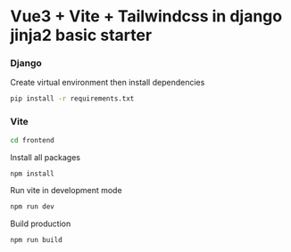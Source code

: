 # Vue3 + Vite + Tailwindcss in django jinja2 basic starter
### Django

Create virtual environment then install dependencies
```sh
pip install -r requirements.txt
```

### Vite
```sh
cd frontend
```
Install all packages
```sh
npm install
```

Run vite in development mode

```sh
npm run dev
```

Build production

```sh
npm run build
```
